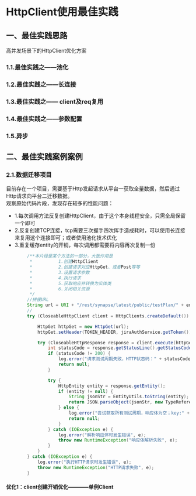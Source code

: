 # HttpClient使用最佳实践
##  一、最佳实践思路
高并发场景下的HttpClient优化方案
### 1.1.最佳实践之——池化


### 1.2.最佳实践之——长连接


### 1.3.最佳实践之—— client及req复用

### 1.4.最佳实践之——参数配置

### 1.5.异步

## 二、最佳实践案例案例

### 2.1.数据迁移项目
目前存在一个项目，需要基于Http发起请求从平台一获取全量数据，然后通过Http请求向平台二迁移数据。\
观察原始代码片段，发现存在较多的性能问题：
- 1.每次调用方法反复创建HttpClient，由于这个本身线程安全，只需全局保留一个即可
- 2.反复创建TCP连接，tcp需要三次握手四次挥手造成耗时，可以使用长连接来复用这个连接即可；或者使用池化技术优化
- 3.重复缓存entity的开销，每次调用都需要将内容再次复制一份
```java
        /**本片段是某个方法的一部分，大致作用是
         *          1.创建HttpClient
         *          2.创建请求对应HttpGet、或者Post等等
         *          3.设置请求参数
         *          4.执行请求
         *          5.获取响应并转换为实体类
         *          6.关闭相关资源          
         */
        //拼接URL
        String url = URI + "/rest/synapse/latest/public/testPlan/" + encodedKey + "/cycles";
        //
        try (CloseableHttpClient client = HttpClients.createDefault()) {

            HttpGet httpGet = new HttpGet(url);
            httpGet.setHeader(TOKEN_HEADER, jiraAuthService.getToken());

            try (CloseableHttpResponse response = client.execute(httpGet)) {
                int statusCode = response.getStatusLine().getStatusCode();
                if (statusCode != 200) {
                    log.error("请求测试周期失败，HTTP状态码：" + statusCode + "；key:" + planKey);
                    return null;
                }

                try {
                    HttpEntity entity = response.getEntity();
                    if (entity != null) {
                        String jsonStr = EntityUtils.toString(entity);
                        return JSON.parseObject(jsonStr, new TypeReference<List<TestCycle>>() {});
                    } else {
                        log.error("尝试获取所有测试周期，响应体为空；key:" + planKey);
                        return null;
                    }
                } catch (IOException e) {
                    log.error("解析响应体时发生错误", e);
                    throw new RuntimeException("响应体解析失败", e);
                }
            }
        } catch (IOException e) {
            log.error("执行HTTP请求时发生错误", e);
            throw new RuntimeException("HTTP请求失败", e);
        }
```
#### 优化1：client创建开销优化————单例Client




